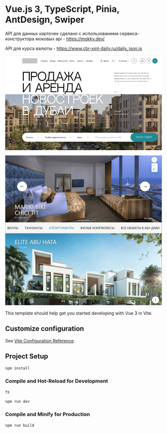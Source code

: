 # Vue.js 3, TypeScript, Pinia, AntDesign, Swiper

API для данных карточек сделано с использованием сервиса-конструктора моковых api - https://mokky.dev/

API для курса валюты - https://www.cbr-xml-daily.ru/daily_json.js

![hero img](/public/readme-hero.png)

![hero img](/public/readme2.png)

This template should help get you started developing with Vue 3 in Vite.

## Customize configuration

See [Vite Configuration Reference](https://vite.dev/config/).

## Project Setup

```sh
npm install
```

### Compile and Hot-Reload for Development
тз
```sh
npm run dev
```

### Compile and Minify for Production

```sh
npm run build
```
